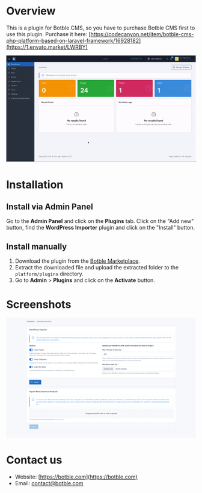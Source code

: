 # Overview

This is a plugin for Botble CMS, so you have to purchase Botble CMS first to use this plugin.
Purchase it
here: [https://codecanyon.net/item/botble-cms-php-platform-based-on-laravel-framework/16928182](https://1.envato.market/LWRBY)

![](./art/screenshot-2.gif)

# Installation

## Install via Admin Panel

Go to the **Admin Panel** and click on the **Plugins** tab. Click on the "Add new" button, find the **WordPress Importer**
plugin and click on the "Install" button.

## Install manually

1. Download the plugin from
   the [Botble Marketplace](https://marketplace.botble.com/products/botble/wordpress-importer).
2. Extract the downloaded file and upload the extracted folder to the `platform/plugins` directory.
3. Go to **Admin** > **Plugins** and click on the **Activate** button.

# Screenshots

![Sreenshot](./art/screenshot-1.png)

# Contact us

- Website: [https://botble.com](https://botble.com)
- Email: [contact@botble.com](mailto:contact@botble.com)
